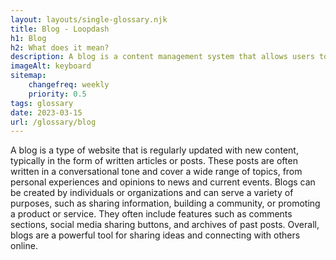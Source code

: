 ```yaml
--- 
layout: layouts/single-glossary.njk
title: Blog - Loopdash
h1: Blog
h2: What does it mean?
description: A blog is a content management system that allows users to create and publish articles, images, and videos on a website using the Wordpress platform.
imageAlt: keyboard
sitemap:
	changefreq: weekly
	priority: 0.5
tags: glossary
date: 2023-03-15
url: /glossary/blog
---
```


A blog is a type of website that is regularly updated with new content, typically in the form of written articles or posts. These posts are often written in a conversational tone and cover a wide range of topics, from personal experiences and opinions to news and current events. Blogs can be created by individuals or organizations and can serve a variety of purposes, such as sharing information, building a community, or promoting a product or service. They often include features such as comments sections, social media sharing buttons, and archives of past posts. Overall, blogs are a powerful tool for sharing ideas and connecting with others online.
